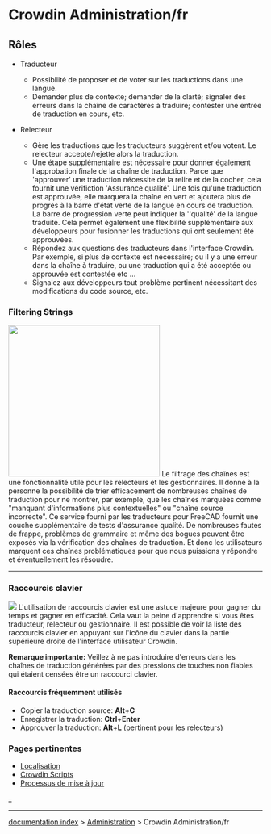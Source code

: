# Crowdin Administration/fr
## Rôles

-   Traducteur
    -   Possibilité de proposer et de voter sur les traductions dans une langue.
    -   Demander plus de contexte; demander de la clarté; signaler des erreurs dans la chaîne de caractères à traduire; contester une entrée de traduction en cours, etc.

-   Relecteur
    -   Gère les traductions que les traducteurs suggèrent et/ou votent. Le relecteur accepte/rejette alors la traduction.
    -   Une étape supplémentaire est nécessaire pour donner également l\'approbation finale de la chaîne de traduction. Parce que \'approuver\' une traduction nécessite de la relire et de la cocher, cela fournit une vérifiction \'Assurance qualité\'. Une fois qu\'une traduction est approuvée, elle marquera la chaîne en vert et ajoutera plus de progrès à la barre d\'état verte de la langue en cours de traduction. La barre de progression verte peut indiquer la \'\'qualité\' de la langue traduite. Cela permet également une flexibilité supplémentaire aux développeurs pour fusionner les traductions qui ont seulement été approuvées.
    -   Répondez aux questions des traducteurs dans l\'interface Crowdin. Par exemple, si plus de contexte est nécessaire; ou il y a une erreur dans la chaîne à traduire, ou une traduction qui a été acceptée ou approuvée est contestée etc \...
    -   Signalez aux développeurs tout problème pertinent nécessitant des modifications du code source, etc.

### Filtering Strings 

<img alt="" src=images/Crowdin_Filter_Strings.png  style="width:300px;"> Le filtrage des chaînes est une fonctionnalité utile pour les relecteurs et les gestionnaires. Il donne à la personne la possibilité de trier efficacement de nombreuses chaînes de traduction pour ne montrer, par exemple, que les chaînes marquées comme \"manquant d\'informations plus contextuelles\" ou \"chaîne source incorrecte\". Ce service fourni par les traducteurs pour FreeCAD fournit une couche supplémentaire de tests d\'assurance qualité. De nombreuses fautes de frappe, problèmes de grammaire et même des bogues peuvent être exposés via la vérification des chaînes de traduction. Et donc les utilisateurs marquent ces chaînes problématiques pour que nous puissions y répondre et éventuellement les résoudre.

------------------------------------------------------------------------

### Raccourcis clavier 

![](images/Crowdin_keyboard_shortcuts.png ) L\'utilisation de raccourcis clavier est une astuce majeure pour gagner du temps et gagner en efficacité. Cela vaut la peine d\'apprendre si vous êtes traducteur, relecteur ou gestionnaire. Il est possible de voir la liste des raccourcis clavier en appuyant sur l'icône du clavier dans la partie supérieure droite de l'interface utilisateur Crowdin.

**Remarque importante:** Veillez à ne pas introduire d\'erreurs dans les chaînes de traduction générées par des pressions de touches non fiables qui étaient censées être un raccourci clavier.

#### Raccourcis fréquemment utilisés 

-   Copier la traduction source: **Alt**+**C**
-   Enregistrer la traduction: **Ctrl**+**Enter**
-   Approuver la traduction: **Alt**+**L** (pertinent pour les relecteurs)

### Pages pertinentes 

-   [Localisation](Localisation/fr.md)
-   [Crowdin Scripts](Crowdin_Scripts/fr.md)
-   [Processus de mise à jour](Release_process/fr.md)




_

---
[documentation index](../README.md) > [Administration](Category_Administration.md) > Crowdin Administration/fr
